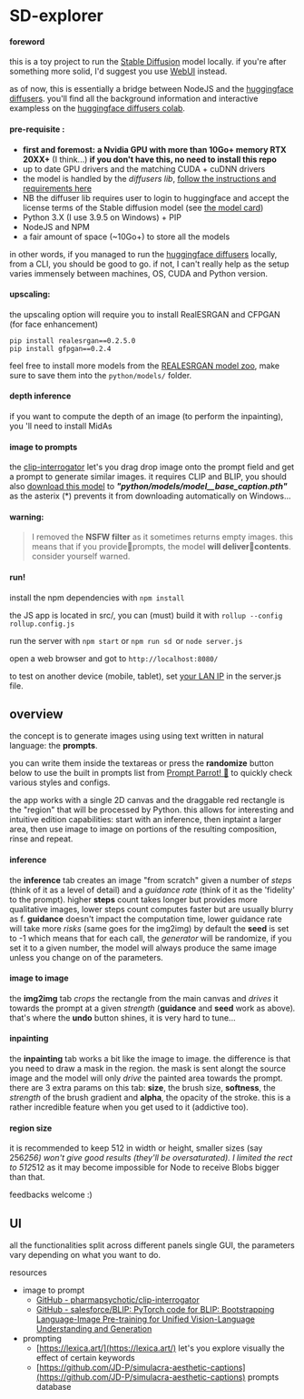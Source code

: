# SD-explorer

#### foreword

this is a toy project to run the [Stable Diffusion](https://github.com/CompVis/stable-diffusion) model locally.
if you're after something more solid, I'd suggest you use [WebUI](https://github.com/hlky/stable-diffusion-webui) instead.

as of now, this is essentially a bridge between NodeJS and the [huggingface diffusers](https://github.com/huggingface/diffusers).
you'll find all the background information and interactive exampless on the [huggingface diffusers colab](https://colab.research.google.com/github/huggingface/notebooks/blob/main/diffusers/stable_diffusion.ipynb#scrollTo=gd-vX3cavOCt).

#### pre-requisite :

- **first and foremost:**
  **a Nvidia GPU with more than 10Go+ memory RTX 20XX+** (I think...)
  **if you don't have this, no need to install this repo**
- up to date GPU drivers and the matching CUDA + cuDNN drivers
- the model is handled by the _diffusers lib_, [follow the instructions and requirements here](https://github.com/huggingface/diffusers)
- NB the diffuser lib requires user to login to huggingface and accept the license terms of the Stable diffusion model (see [the model card](https://huggingface.co/CompVis/stable-diffusion-v1-4))
- Python 3.X (I use 3.9.5 on Windows) + PIP
- NodeJS and NPM
- a fair amount of space (~10Go+) to store all the models

in other words, if you managed to run the [huggingface diffusers](https://github.com/huggingface/diffusers) locally, from a CLI, you should be good to go. if not, I can't really help as the setup varies immensely between machines, OS, CUDA and Python version.

#### upscaling:

the upscaling option will require you to install RealESRGAN and CFPGAN (for face enhancement)

```
pip install realesrgan==0.2.5.0
pip install gfpgan==0.2.4
```

feel free to install more models from the [REALESRGAN model zoo](https://upscale.wiki/wiki/Model_Database#Paper.2FOfficial_Models), make sure to save them into the `python/models/` folder.

#### depth inference

if you want to compute the depth of an image (to perform the inpainting), you 'll need to install MidAs

#### image to prompts

the [clip-interrogator](https://github.com/pharmapsychotic/clip-interrogator) let's you drag drop image onto the prompt field and get a prompt to generate similar images.
it requires CLIP and BLIP, you should also [download this model](https://storage.googleapis.com/sfr-vision-language-research/BLIP/models/model*_base_caption.pth) to ***"python/models/model__base_caption.pth"***  as the asterix (*) prevents it from downloading automatically on Windows...

#### **warning:**

> I removed the **NSFW filter** as it sometimes returns empty images. this means that if you provide🔞prompts, the model **will deliver🔞contents**.
> consider yourself warned.

#### run!

install the npm dependencies with `npm install`

the JS app is located in src/, you can (must) build it with `rollup --config rollup.config.js`

run the server with `npm start` or `npm run sd `or `node server.js`

open a web browser and got to `http://localhost:8080/ `

to test on another device (mobile, tablet), set [your LAN IP](https://www.poftut.com/how-to-find-my-router-ip-address-on-windows-linux-macosx-android-ios-iphone-chromeos-operating-systems/) in the server.js file.

## overview

the concept is to generate images using using text written in natural language: the **prompts**.

you can write them inside the textareas or press the **randomize** button below to use the built in prompts list from [Prompt Parrot! 🦜](https://colab.research.google.com/drive/1GtyVgVCwnDfRvfsHbeU0AlG-SgQn1p8e?usp=sharing#scrollTo=gbfhp-raJgPH) to quickly check various styles and configs.

the app works with a single 2D canvas and the draggable red rectangle is the "region" that will be processed by Python. this allows for interesting and intuitive edition capabilities: start with an inference, then inptaint a larger area, then use image to image on portions of the resulting composition, rinse and repeat.

#### inference

the **inference** tab creates an image "from scratch" given a number of _steps_ (think of it as a level of detail) and a _guidance rate_ (think of it as the 'fidelity' to the prompt).
higher **steps** count takes longer but provides more qualitative images, lower steps count computes faster but are usually blurry as f.
**guidance** doesn't impact the computation time, lower guidance rate will take more _risks_ (same goes for the img2img)
by default the **seed** is set to -1 which means that for each call, the _generator_ will be randomize, if you set it to a given number, the model will always produce the same image unless you change on of the parameters.

#### image to image

the **img2img** tab _crops_ the rectangle from the main canvas and _drives_ it towards the prompt at a given _strength_ (**guidance** and **seed** work as above)_._
that's where the **undo** button shines, it is very hard to tune...

#### inpainting

the **inpainting** tab works a bit like the image to image. the difference is that you need to draw a mask in the region.
the mask is sent alongt the source image and the model will only _drive_ the painted area towards the prompt.
there are 3 extra params on this tab: **size**, the brush size, **softness**, the _strength_ of the brush gradient and **alpha**, the opacity of the stroke. this is a rather incredible feature when you get used to it (addictive too).

#### region size

it is recommended to keep 512 in width or height, smaller sizes (say 256*256) won't give good results (they'll be oversaturated). I limited the rect to 512*512 as it may become impossible for Node to receive Blobs bigger than that.

feedbacks welcome :)

## UI

all the functionalities split across different panels single GUI, the parameters vary depending on what you want to do.

resources

- image to prompt
  - [GitHub - pharmapsychotic/clip-interrogator](https://github.com/pharmapsychotic/clip-interrogator)
  - [GitHub - salesforce/BLIP: PyTorch code for BLIP: Bootstrapping Language-Image Pre-training for Unified Vision-Language Understanding and Generation](https://github.com/salesforce/BLIP)
- prompting
  - [https://lexica.art/](https://lexica.art/) let's you explore visually the effect of certain keywords
  - [https://github.com/JD-P/simulacra-aesthetic-captions](https://github.com/JD-P/simulacra-aesthetic-captions) prompts database
